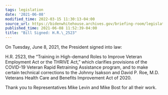 ```yaml
---
tags: legislation
date: '2021-06-08'
modified_time: 2022-03-15 11:30:13-04:00
source_url: https://bidenwhitehouse.archives.gov/briefing-room/legislation/2021/06/08/bill-signed-h-r-2523/
published_time: 2021-06-08 11:52:39-04:00
title: "Bill Signed: H.R.\_2523"
---
```

 
On Tuesday, June 8, 2021, the President signed into law:

H.R. 2523, the “Training in High-demand Roles to Improve Veteran
Employment Act or the THRIVE Act,” which clarifies provisions of the
COVID-19 Veteran Rapid Retraining Assistance program, and to make
certain technical corrections to the Johnny Isakson and David P. Roe,
M.D. Veterans Health Care and Benefits Improvement Act of 2020.  

Thank you to Representatives Mike Levin and Mike Bost for all their
work.
